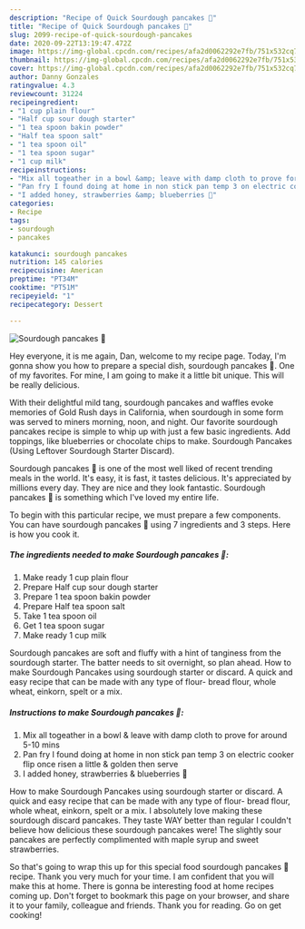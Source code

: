 ```yaml
---
description: "Recipe of Quick Sourdough pancakes 🥞"
title: "Recipe of Quick Sourdough pancakes 🥞"
slug: 2099-recipe-of-quick-sourdough-pancakes
date: 2020-09-22T13:19:47.472Z
image: https://img-global.cpcdn.com/recipes/afa2d0062292e7fb/751x532cq70/sourdough-pancakes-🥞-recipe-main-photo.jpg
thumbnail: https://img-global.cpcdn.com/recipes/afa2d0062292e7fb/751x532cq70/sourdough-pancakes-🥞-recipe-main-photo.jpg
cover: https://img-global.cpcdn.com/recipes/afa2d0062292e7fb/751x532cq70/sourdough-pancakes-🥞-recipe-main-photo.jpg
author: Danny Gonzales
ratingvalue: 4.3
reviewcount: 31224
recipeingredient:
- "1 cup plain flour"
- "Half cup sour dough starter"
- "1 tea spoon bakin powder"
- "Half tea spoon salt"
- "1 tea spoon oil"
- "1 tea spoon sugar"
- "1 cup milk"
recipeinstructions:
- "Mix all togeather in a bowl &amp; leave with damp cloth to prove for around 5-10 mins"
- "Pan fry I found doing at home in non stick pan temp 3 on electric cooker flip once risen a little &amp; golden then serve"
- "I added honey, strawberries &amp; blueberries 🥰"
categories:
- Recipe
tags:
- sourdough
- pancakes

katakunci: sourdough pancakes 
nutrition: 145 calories
recipecuisine: American
preptime: "PT34M"
cooktime: "PT51M"
recipeyield: "1"
recipecategory: Dessert

---
```



![Sourdough pancakes 🥞](https://img-global.cpcdn.com/recipes/afa2d0062292e7fb/751x532cq70/sourdough-pancakes-🥞-recipe-main-photo.jpg)

Hey everyone, it is me again, Dan, welcome to my recipe page. Today, I'm gonna show you how to prepare a special dish, sourdough pancakes 🥞. One of my favorites. For mine, I am going to make it a little bit unique. This will be really delicious.

With their delightful mild tang, sourdough pancakes and waffles evoke memories of Gold Rush days in California, when sourdough in some form was served to miners morning, noon, and night. Our favorite sourdough pancakes recipe is simple to whip up with just a few basic ingredients. Add toppings, like blueberries or chocolate chips to make. Sourdough Pancakes (Using Leftover Sourdough Starter Discard).

Sourdough pancakes 🥞 is one of the most well liked of recent trending meals in the world. It's easy, it is fast, it tastes delicious. It's appreciated by millions every day. They are nice and they look fantastic. Sourdough pancakes 🥞 is something which I've loved my entire life.


To begin with this particular recipe, we must prepare a few components. You can have sourdough pancakes 🥞 using 7 ingredients and 3 steps. Here is how you cook it.

<!--inarticleads1-->

##### The ingredients needed to make Sourdough pancakes 🥞:

1. Make ready 1 cup plain flour
1. Prepare Half cup sour dough starter
1. Prepare 1 tea spoon bakin powder
1. Prepare Half tea spoon salt
1. Take 1 tea spoon oil
1. Get 1 tea spoon sugar
1. Make ready 1 cup milk


Sourdough pancakes are soft and fluffy with a hint of tanginess from the sourdough starter. The batter needs to sit overnight, so plan ahead. How to make Sourdough Pancakes using sourdough starter or discard. A quick and easy recipe that can be made with any type of flour- bread flour, whole wheat, einkorn, spelt or a mix. 

<!--inarticleads2-->

##### Instructions to make Sourdough pancakes 🥞:

1. Mix all togeather in a bowl &amp; leave with damp cloth to prove for around 5-10 mins
1. Pan fry I found doing at home in non stick pan temp 3 on electric cooker flip once risen a little &amp; golden then serve
1. I added honey, strawberries &amp; blueberries 🥰


How to make Sourdough Pancakes using sourdough starter or discard. A quick and easy recipe that can be made with any type of flour- bread flour, whole wheat, einkorn, spelt or a mix. I absolutely love making these sourdough discard pancakes. They taste WAY better than regular I couldn&#39;t believe how delicious these sourdough pancakes were! The slightly sour pancakes are perfectly complimented with maple syrup and sweet strawberries. 

So that's going to wrap this up for this special food sourdough pancakes 🥞 recipe. Thank you very much for your time. I am confident that you will make this at home. There is gonna be interesting food at home recipes coming up. Don't forget to bookmark this page on your browser, and share it to your family, colleague and friends. Thank you for reading. Go on get cooking!
